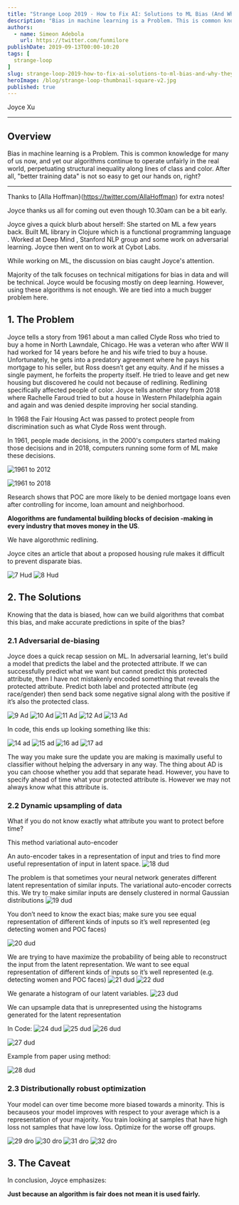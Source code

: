 ```yaml
---
title: "Strange Loop 2019 - How to Fix AI: Solutions to ML Bias (And Why They Don't Matter)"
description: "Bias in machine learning is a Problem. This is common knowledge for many of us now, and yet our algorithms continue to operate unfairly in the real world, perpetuating structural inequality along lines of class and color. After all, \"better training data\" is not so easy to get our hands on, right?"
authors:
  - name: Simeon Adebola
    url: https://twitter.com/funmilore
publishDate: 2019-09-13T00:00-10:20
tags: [
  strange-loop
]
slug: strange-loop-2019-how-to-fix-ai-solutions-to-ml-bias-and-why-they-don-t-matter
heroImage: /blog/strange-loop-thumbnail-square-v2.jpg
published: true
---
```


<div className="container p-0 liveblog-presenters d-flex w-100 text-center">
  <div className="row m-0 w-100">
      <p className=" mr-12 m-0 w-100">
        <span className="liveblog-presenters__name">Joyce Xu</span>
        <a href="https://twitter.com/joycex99" target="_blank" title="Twitter"><i className="fa fa-twitter pr-2"></i></a>
        <a href="https://github.com/joycex99" target="_blank" title="GitHub"><i className="fa fa-github pr-2"></i></a>
        <a href="https://www.joycexu.io/" target="_blank" title="Speaker's site"><i className="fa fa-globe pr-2"></i></a>
      </p>
  </div>
</div>

---

## Overview

Bias in machine learning is a Problem. This is common knowledge for many of us now, and yet our algorithms continue to operate unfairly in the real world, perpetuating structural inequality along lines of class and color. After all, \"better training data\" is not so easy to get our hands on, right?

---

Thanks to [Alla Hoffman}(https://twitter.com/AllaHoffman) for extra notes!

Joyce thanks us all for coming out even though 10.30am can be a bit early.

Joyce gives a quick blurb about herself: She started on ML a few years back. Built ML library in Clojure which is a functional programming language . Worked at Deep Mind , Stanford NLP group and some work on adversarial learning. Joyce then went on to work at Cybot Labs.

While working on ML, the discussion on bias caught Joyce's attention.

Majority of the talk focuses on technical mitigations for bias in data and will be technical. Joyce would be focusing mostly on deep learning. However, using these algorithms is not enough. We are tied into a much bugger problem here.

## 1. The Problem

Joyce tells a story from 1961 about a man called Clyde Ross who tried to buy a home in North Lawndale, Chicago. He was a veteran who after WW II had worked for 14 years before he and his wife tried to buy a house. Unfortunately, he gets into a predatory agreement where he pays his mortgage to his seller, but Ross doesn’t get any equity. And if he misses a single payment, he forfeits the property itself. He tried to leave and get new housing but discovered he could not because of redlining.  Redlining specifically affected people of color. Joyce tells another story from 2018 where Rachelle Faroud tried to but a house in Western Philadelphia again and again and was denied despite improving her social standing.

In 1968 the Fair Housing Act was passed to protect people from discrimination such as what Clyde Ross went through.

In 1961, people made decisions, in the 2000's computers started making those decisions and in 2018, computers running some form of ML make these decisions.

![1961 to 2012](/blog/strange-loop-2019/4-1961-to-2012.jpg)

![1961 to 2018](/blog/strange-loop-2019/5-1961-to-2018.jpg)

Research shows that POC are more likely to be denied mortgage loans even after controlling for income, loan amount and neighborhood.

**Alogorithms are fundamental building blocks of decision -making in every industry that moves money in the US**.

We have algorothmic redlining.

Joyce cites an article that about a proposed housing rule makes it difficult to prevent disparate bias.

![7 Hud](/blog/strange-loop-2019/7-hud.jpg)
![8 Hud](/blog/strange-loop-2019/8-hud.jpg)

## 2. The Solutions

Knowing that the data is biased, how can we build algorithms that combat this bias, and make accurate predictions in spite of the bias?

### 2.1 Adversarial de-biasing

Joyce does a quick recap session on ML. In adversarial learning, let's build a model that predicts the label and the protected attribute.
If we can successfully predict what we want but cannot predict this protected attribute, then I have not mistakenly encoded something that reveals the protected attribute. Predict both label and protected attribute (eg race/gender) then send back some negative signal along with the positive if it’s also the protected class.

![9 Ad](/blog/strange-loop-2019/9-ad.jpg)
![10 Ad](/blog/strange-loop-2019/10-ad.jpg)
![11 Ad](/blog/strange-loop-2019/11-ad.jpg)
![12 Ad](/blog/strange-loop-2019/12-ad.jpg)
![13 Ad](/blog/strange-loop-2019/13-ad.jpg)

In code, this ends up looking something like this:

![14 ad](/blog/strange-loop-2019/14-ad.jpg)
![15 ad](/blog/strange-loop-2019/15-ad.jpg)
![16 ad](/blog/strange-loop-2019/16-ad.jpg)
![17 ad](/blog/strange-loop-2019/17-ad.jpg)

The way you make sure the update you are making is maximally useful to classifier without helping the adversary in any way. The thing about AD is you can choose whether you add that separate head. However, you have to specify ahead of time what your protected attribute is. However we may not always know what this attribute is.

### 2.2 Dynamic upsampling of data

What if you do not know exactly what attribute you want to protect before time?

This method variational auto-encoder

An auto-encoder takes in a representation of input and tries to find more useful representation of input in latent space.
![18 dud](/blog/strange-loop-2019/18-dud.jpg)

The problem is that sometimes your neural network generates different latent representation of similar inputs. The variational auto-encoder corrects this. We try to make similar inputs are densely clustered in normal Gaussian distributions
![19 dud](/blog/strange-loop-2019/19-dud.jpg)

You don’t need to know the exact bias; make sure you see equal representation of different kinds of inputs so it’s well represented (eg detecting women and POC faces)

![20 dud](/blog/strange-loop-2019/20-dud.jpg)

We are trying to have  maximize the probability of being able to reconstruct the input from the latent representation. We want to see equal representation of different kinds of inputs so it’s well represented (e.g. detecting women and POC faces)
![21 dud](/blog/strange-loop-2019/21-dud.jpg)
![22 dud](/blog/strange-loop-2019/22-dud.jpg)

We genarate a histogram of our latent variables.
![23 dud](/blog/strange-loop-2019/23-dud.jpg)

We can upsample data that is unrepresented using the histograms generated for the latent representation

In Code:
![24 dud](/blog/strange-loop-2019/24-dud.jpg)
![25 dud](/blog/strange-loop-2019/25-dud.jpg)
![26 dud](/blog/strange-loop-2019/26-dud.jpg)

![27 dud](/blog/strange-loop-2019/27-dud.jpg)

Example from paper using method:

![28 dud](/blog/strange-loop-2019/28-dud.jpg)

### 2.3 Distributionally robust optimization

Your model can over time become more biased towards a minority. This is becauseos your model improves with respect to your average which is a representation of your majority.  You train looking at samples that have high loss not samples that have low loss. Optimize for the worse off groups.

![29 dro](/blog/strange-loop-2019/29-dro.jpg)
![30 dro](/blog/strange-loop-2019/30-dro.jpg)
![31 dro](/blog/strange-loop-2019/31-dro.jpg)
![32 dro](/blog/strange-loop-2019/32-dro.jpg)

## 3. The Caveat
In conclusion, Joyce emphasizes:

**Just because an algorithm is fair does not mean it is used fairly.**
